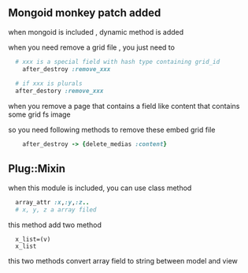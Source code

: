 ## Mongoid monkey patch added

when mongoid is included , dynamic method is added

when you need remove a grid file , you just need to 

```ruby
  # xxx is a special field with hash type containing grid_id
	after_destroy :remove_xxx 
  
  # if xxx is plurals
  after_destory :remove_xxx
``` 

when you remove a page that contains a field like content that contains some grid fs image

so you need following methods to remove these embed grid file

```ruby
	after_destroy -> {delete_medias :content}
```

## Plug::Mixin 

when this module is included, you can use class method 

```ruby
  array_attr :x,:y,:z..
  # x, y, z a array filed 
```

this method add two method

```
  x_list=(v) 
  x_list 
```

this two methods convert array field to string between model and view
